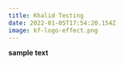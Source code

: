```yaml
---
title: Khalid Testing
date: 2022-01-05T17:54:20.154Z
image: kf-logo-effect.png
---
```

**sample text**